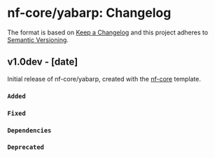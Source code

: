# nf-core/yabarp: Changelog

The format is based on [Keep a Changelog](https://keepachangelog.com/en/1.0.0/)
and this project adheres to [Semantic Versioning](https://semver.org/spec/v2.0.0.html).

## v1.0dev - [date]

Initial release of nf-core/yabarp, created with the [nf-core](https://nf-co.re/) template.

### `Added`

### `Fixed`

### `Dependencies`

### `Deprecated`
